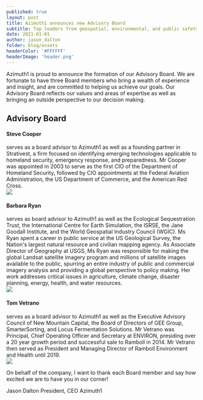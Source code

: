 ```yaml
---
published: true
layout: post
title: Azimuth1 announces new Advisory Board
subtitle: Top leaders from geospatial, environmental, and public safety to serve as advisory board for Azimuth1.
date: 2021-01-01
author: jason_dalton
folder: blog/assets
headerColor: '#FFFFFF'
headerImage: 'header.png'
---
```

Azimuth1 is proud to announce the formation of our Advisory Board. We are fortunate to have three Board members who bring
a wealth of experience and insight, and are committed to helping us achieve our goals.
Our Advisory Board reflects our values and areas of expertise as well as bringing an outside perspective to our decision making.

<section class="about-area grey-bg pt-100">
  <div class="container">
    <div class="row">
      <div class="col-xl-6 col-lg-6 mb-40">
        <div class="section-title">
          <h2>Advisory Board</h2>
        </div>
      </div>
    </div>
    <div class="row justify-content-center pt-20">
      <div class="col-sm"></div>
      <div class="col-6">
        <h4>Steve Cooper</h4> serves as a board advisor to Azimuth1 as well as a founding partner in Strativest,
        a firm focused on identifying emerging technologies applicable to homeland security, emergency response, and preparedness.
        Mr Cooper was appointed in 2003 to serve as the first CIO of the Department of Homeland Security, followed
        by CIO appointments at the Federal Aviation Administration, the US Department of Commerce, and the American Red Cross.
      </div>
      <div class="col-sm">
        <img src="{{ site.baseurl }}/assets/img/team/steve-cooper-photo.jpg" class="rounded-circle img-fluid">
      </div>
      <div class="col-sm"></div>
    </div>
    <div class="row justify-content-center pt-20 d-flex flex-wrap align-items-center">
      <div class="col-sm"></div>
      <div class="col-6">
        <h4>Barbara Ryan</h4> serves as board advisor to Azimuth1 as well as the Ecological Sequestration Trust, the International
        Centre for Earth Simulation, the ISRSE, the Jane Goodall Institute, and the World Geospatial Industry Council (WGIC).  Ms Ryan
        spent a career in public service at the US Geological Survey, the Nation's largest natural resource and civilian mapping agency.
        As Associate Director of Geography at USGS, Ms Ryan was responsible for making the global Landsat satellite imagery program and
        millions of satellite images available to the public, spurring an entire industry of public and commercial imagery analysis and
        providing a global perspective to policy making.  Her work addresses critical issues in agriculture, climate change, disaster
        planning, energy, health, and water resources.
      </div>
      <div class="col-sm">
        <img src="{{ site.baseurl }}/assets/img/team/barb-ryan-photo.jpg" class="rounded-circle img-fluid">
      </div>
      <div class="col-sm"></div>
    </div>
    <div class="row justify-content-center pt-20">
      <div class="col-sm"></div>
      <div class="col-6">
        <h4>Tom Vetrano</h4>serves as a board advisor to Azimuth1 as well as the Executive Advisory Council of New Mountain Capital,
         the Board of Directors of GEE Group, SmarterSorting, and Locus Fermentation Solutions. Mr Vetrano
         was Principal, Chief Operating Officer and Secretary at ENVIRON, presiding over a 20 year growth period
         and successful sale to Ramboll in 2014. Mr Vetrano then served as President and Managing Director of
         Ramboll Environment and Health until 2019.
      </div>
      <div class="col-sm">
        <img src="{{ site.baseurl }}/assets/img/team/tom-vetrano-photo.jpg" class="rounded-circle img-fluid">
      </div>
      <div class="col-sm"></div>
    </div>
  </div>
</section>


On behalf of the company, I want to thank each Board member and say how excited we are to have you in our corner!

Jason Dalton
President, CEO
Azimuth1
